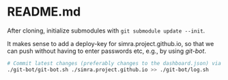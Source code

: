 # README.md

After cloning, initialize submodules with `git submodule update --init`.

It makes sense to add a deploy-key for simra.project.github.io, so that we can push without having to enter passwords etc, e.g., by using *git-bot*.

```bash
# Commit latest changes (preferably changes to the dashboard.json) via git-bot
./git-bot/git-bot.sh ./simra.project.github.io >> ./git-bot/log.sh


```
